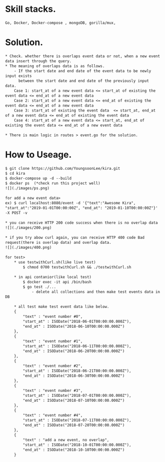 # Skill stacks.  
    Go, Docker, Docker-compose , mongoDB, gorilla/mux, 

# Solution.  
    * Check. whether there is overlaps event data or not, when a new event data insert through the query.
    * The meaning of overlaps data is as follows.
        - If the start date and end date of the event data to be newly input exists  
          between the start date and end date of the previously input data.  
        Case 1: start_at of a new event data <= start_at of existing the event data <= end_at of a new event data  
        Case 2: start_at of a new event data <= end_at of existing the event data <= end_at of a new event data  
        Case 3: start_at of existing the event data  <= start_at, end_at of a new event data <= end_at of existing the event data  
        Case 4: start_at of a new event data <= start_at, end_at of existing the event data <= end_at of a new event data  

    * There is main logic in routes > event.go for the solution.  

# How to Useage.  
    $ git clone https://github.com/YoungsoonLee/kira.git  
    $ cd kira
    $ docker-compose up -d --build
    $ docker ps  (*check run this project well)
    ![](./images/ps.png)  

    for add a new event data> 
    ex) $ curl localhost:8080/event -d '{"text":"Awesome Kira", "start_at":"2019-01-01T00:00:00Z", "end_at": "2019-01-10T00:00:00Z"}' -X POST -v  

    * you can receive HTTP 200 code success when there is no overlap data
    ![](./images/200.png)  

    * if you try abow curl again, you can receive HTTP 400 code Bad request(there is overlap data) and overlap data.
    ![](./images/400.png)  

    for test> 
        * use testwithCurl.sh(like live test)
            $ chmod 0700 testwithCurl.sh && ./testwithCurl.sh 

        * in api contanior(like local test)
            $ docker exec -it api /bin/bash
            $ go test ./...  
                - delete all collections and then make test events data in DB 

        * all test make test event data like below.  
        {
            "text" : "event number #0",
            "start_at" : ISODate("2018-06-01T00:00:00.000Z"),
            "end_at" : ISODate("2018-06-10T00:00:00.000Z")
        },
        {
            "text" : "event number #1",
            "start_at" : ISODate("2018-06-11T00:00:00.000Z"),
            "end_at" : ISODate("2018-06-20T00:00:00.000Z")
        },
        {
            "text" : "event number #2",
            "start_at" : ISODate("2018-06-21T00:00:00.000Z"),
            "end_at" : ISODate("2018-06-30T00:00:00.000Z")
        },
        {
            "text" : "event number #3",
            "start_at" : ISODate("2018-07-01T00:00:00.000Z"),
            "end_at" : ISODate("2018-07-10T00:00:00.000Z")
        },
        {
            "text" : "event number #4",
            "start_at" : ISODate("2018-07-11T00:00:00.000Z"),
            "end_at" : ISODate("2018-07-20T00:00:00.000Z")
        },
        {
            "text" : "add a new event, no overlap",
            "start_at" : ISODate("2018-10-01T00:00:00.000Z"),
            "end_at" : ISODate("2018-10-10T00:00:00.000Z")
        }


